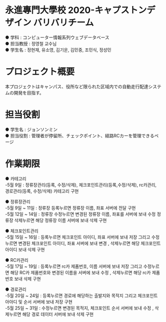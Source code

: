 # 永進專門大學校 2020-キャプストンデザイン バリバリチーム
 ● 学科 : コンピューター情報系列ウェブデータベース<br>
 ● 担当教授 : 정영철 교수님<br>
 ● 学生名 : 정현재, 유소영, 김기운, 김민중, 조민식, 정성민<br> 
 
# プロジェクト概要
 本プロジェクトはキャンパス、役所など限られた区域内での自動走行配達システムの開発を目指す。

# 担当役割
 ● 学生名 : ジョンソンミン<br> 
 ● 担当役割 : 管理者が停留所、チェックポイント、経路RCカーを管理できるページ
 
# 作業期限
 ● 카테고리<br> 
  -5월 9일 : 정류장관리(등록, 수정/삭제), 체크포인트관리(등록,수정/삭제), rc카관리, 경로관리(등록, 수정/삭제) 카테고리 구현
  
 ● 정류장관리<br> 
  -5월 9일 ~ 11일 : 정류장 등록누르면 정류장 이름, 좌표 서버에 전달 구현<br>
  -5월 12일 ~ 14일 : 정류장 수정누르면 변경된 정류장 이름, 좌표를 서버에 보내 수정 정류장 삭제누르면 해당 정류장 이름 서버에 보내 삭제 구현<br>
 
 ● 체크포인트관리<br> 
  -5월 15일 ~ 16일 : 등록누르면  체크포인트 아이디, 좌표 서버에 보내 저장 그리고 수정누르면 변경된 체크포인트 아이디, 좌표 서버에 보내 변경 , 삭제누르면 해당 체크포인트 아이디 보내 삭제 구현<br>
                  
 ● RC카관리<br> 
  -5월 17일 ~ 19일 : 등록누르면 rc카 제품번호, 이름 서버에 보내 저장 그리고 수정누르면 해당 RC카 제품번호와 변경된 이름을 서버에 보내 수정 , 삭제누르면 해당 rc카 제품번호 보내 삭제 구현<br>
                  
 ● 경로관리<br> 
  -5월 20일 ~ 24일 : 등록누르면 경로에 해당하는 출발지와 목적지 그리고 체크포인트 아아디 및 순서 서버에 보내 저장 구현<br>
  -5월 25일 ~ 31일 : 수정누르면 변경된 목적지, 체크포인트 순서 서버에 보내 수정 , 삭제누르면 해당 경로 데이터 서버에 보내 삭제 구현<br>
